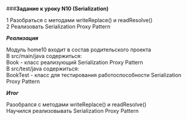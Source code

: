 ###**Задание к уроку N10 (Serialization)**

1 Разобраться с методами writeReplace() и readResolve()  
2 Реализовать Serialization Proxy Pattern  

***Реализация***

Модуль home10 входит в состав родительского проекта  
В src/main/java содержиться:  
Book - класс реализующий Serialization Proxy Pattern  
В src/test/java содержиться:  
BookTest - класс для тестирования работоспособности Serialization Proxy Pattern  

***Итог***

Разобрался с методами writeReplace() и readResolve()  
Научился реализовывать Serialization Proxy Pattern  
